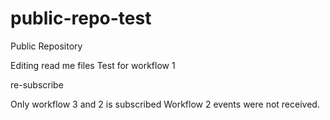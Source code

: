 # public-repo-test
Public Repository

Editing read me files
Test for workflow 1 


re-subscribe

Only workflow 3 and 2 is subscribed
Workflow 2 events were not received. 
